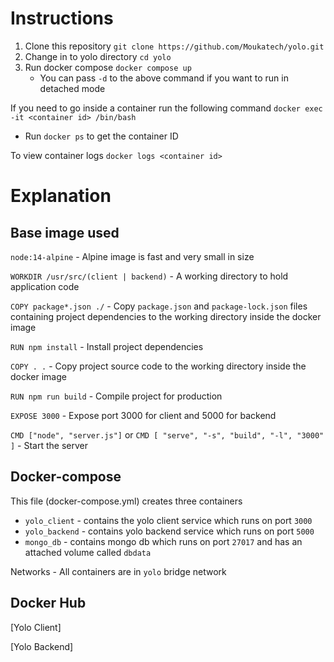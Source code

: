 # Instructions

1. Clone this repository ` git clone https://github.com/Moukatech/yolo.git `
2. Change in to yolo directory ` cd yolo `
3. Run docker compose ` docker compose up `
    - You can pass ` -d ` to the above command if you want to run in detached mode

If you need to go inside a container run the following command
    ` docker exec -it <container id> /bin/bash `
- Run ` docker ps ` to get the container ID

To view container logs
    ` docker logs <container id> `


# Explanation

## Base image used

` node:14-alpine ` - Alpine image is fast and very small in size

` WORKDIR /usr/src/(client | backend) ` - A working directory to hold application code

` COPY package*.json ./ ` - Copy ` package.json ` and ` package-lock.json ` files containing project dependencies to the working directory inside the docker image

` RUN npm install ` - Install project dependencies

` COPY . . ` -  Copy project source code to the working directory inside the docker image

` RUN npm run build ` - Compile project for production

` EXPOSE 3000 ` - Expose port 3000 for client and 5000 for backend

` CMD ["node", "server.js"] ` or ` CMD [ "serve", "-s", "build", "-l", "3000" ] ` - Start the server

## Docker-compose

This file (docker-compose.yml) creates three containers
- ` yolo_client ` - contains the yolo client service which runs on port `3000 `
- ` yolo_backend ` - contains yolo backend service which runs on port ` 5000 `
- ` mongo_db ` - contains mongo db which runs on port ` 27017 ` and has an attached volume called ` dbdata `

Networks - All containers are in ` yolo ` bridge network

## Docker Hub

[Yolo Client]

[Yolo Backend]
